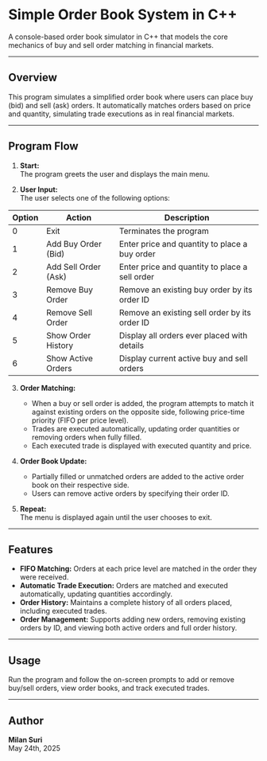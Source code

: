 # Simple Order Book System in C++

A console-based order book simulator in C++ that models the core mechanics of buy and sell order matching in financial markets.

---

## Overview

This program simulates a simplified order book where users can place buy (bid) and sell (ask) orders. It automatically matches orders based on price and quantity, simulating trade executions as in real financial markets.

---

## Program Flow

1. **Start:**  
   The program greets the user and displays the main menu.

2. **User Input:**  
   The user selects one of the following options:

| Option | Action               | Description                                    |
|--------|----------------------|------------------------------------------------|
| 0      | Exit                 | Terminates the program                          |
| 1      | Add Buy Order (Bid)  | Enter price and quantity to place a buy order |
| 2      | Add Sell Order (Ask) | Enter price and quantity to place a sell order|
| 3      | Remove Buy Order     | Remove an existing buy order by its order ID  |
| 4      | Remove Sell Order    | Remove an existing sell order by its order ID |
| 5      | Show Order History   | Display all orders ever placed with details    |
| 6      | Show Active Orders   | Display current active buy and sell orders     |

3. **Order Matching:**  
   - When a buy or sell order is added, the program attempts to match it against existing orders on the opposite side, following price-time priority (FIFO per price level).  
   - Trades are executed automatically, updating order quantities or removing orders when fully filled.  
   - Each executed trade is displayed with executed quantity and price.

4. **Order Book Update:**  
   - Partially filled or unmatched orders are added to the active order book on their respective side.  
   - Users can remove active orders by specifying their order ID.

5. **Repeat:**  
   The menu is displayed again until the user chooses to exit.

---

## Features

- **FIFO Matching:** Orders at each price level are matched in the order they were received.  
- **Automatic Trade Execution:** Orders are matched and executed automatically, updating quantities accordingly.  
- **Order History:** Maintains a complete history of all orders placed, including executed trades.  
- **Order Management:** Supports adding new orders, removing existing orders by ID, and viewing both active orders and full order history.

---

## Usage

Run the program and follow the on-screen prompts to add or remove buy/sell orders, view order books, and track executed trades.

---

## Author

**Milan Suri**  
May 24th, 2025
